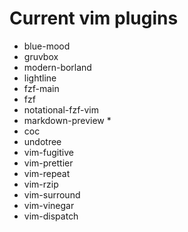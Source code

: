 # Current vim plugins

- blue-mood
- gruvbox
- modern-borland
- lightline
- fzf-main
- fzf
- notational-fzf-vim
- markdown-preview *
- coc
- undotree
- vim-fugitive
- vim-prettier
- vim-repeat
- vim-rzip
- vim-surround
- vim-vinegar
- vim-dispatch
